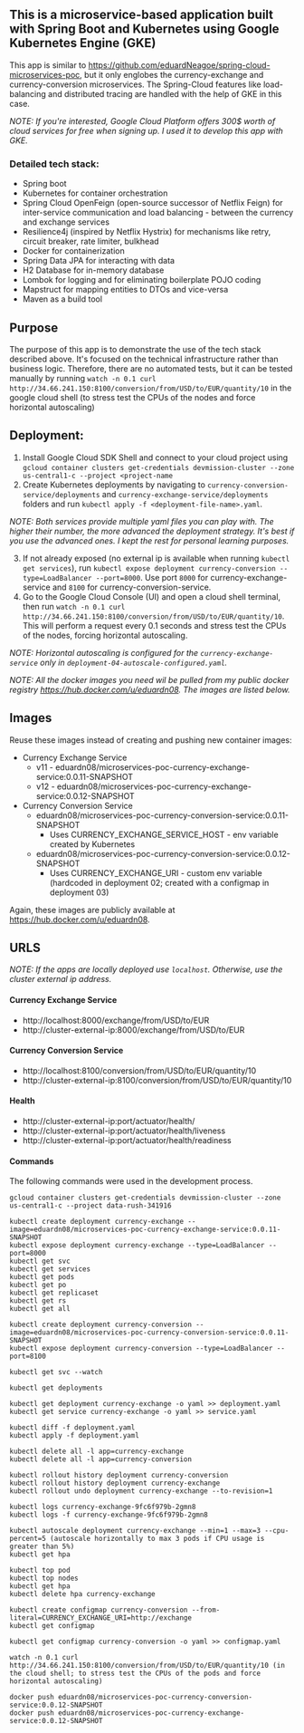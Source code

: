 ## This is a microservice-based application built with Spring Boot and Kubernetes using Google Kubernetes Engine (GKE)

This app is similar to https://github.com/eduardNeagoe/spring-cloud-microservices-poc, but it only englobes the currency-exchange and currency-conversion microservices. The Spring-Cloud features like load-balancing and distributed tracing are handled with the help of GKE in this case.

_NOTE: If you're interested, Google Cloud Platform offers 300$ worth of cloud services for free when signing up. I used it to develop this app with GKE._

### Detailed tech stack:
- Spring boot
- Kubernetes for container orchestration
- Spring Cloud OpenFeign (open-source successor of Netflix Feign) for inter-service communication and load balancing - between the currency and exchange services
- Resilience4j (inspired by Netflix Hystrix) for mechanisms like retry, circuit breaker, rate limiter, bulkhead
- Docker for containerization
- Spring Data JPA for interacting with data
- H2 Database for in-memory database
- Lombok for logging and for eliminating boilerplate POJO coding
- Mapstruct for mapping entities to DTOs and vice-versa
- Maven as a build tool

## Purpose
The purpose of this app is to demonstrate the use of the tech stack described above. It's focused on the
technical infrastructure rather than business logic. Therefore, there are no automated tests, but it can be tested manually
by running `watch -n 0.1 curl http://34.66.241.150:8100/conversion/from/USD/to/EUR/quantity/10` in the google cloud shell (to stress test the CPUs of the nodes and force horizontal autoscaling)

## Deployment:
1. Install Google Cloud SDK Shell and connect to your cloud project using `gcloud container clusters get-credentials devmission-cluster --zone us-central1-c --project <project-name`
2. Create Kubernetes deployments by navigating to `currency-conversion-service/deployments` and `currency-exchange-service/deployments` folders and run `kubectl apply -f <deployment-file-name>.yaml`. 

_NOTE: Both services provide multiple yaml files you can play with. The higher their number, the more advanced the deployment strategy. It's best if you use the advanced ones. I kept the rest for personal learning purposes._

3. If not already exposed (no external ip is available when running `kubectl get services`), run `kubectl expose deployment currency-conversion --type=LoadBalancer --port=8000`. Use port `8000` for currency-exchange-service
and `8100` for currency-conversion-service.
4. Go to the Google Cloud Console (UI) and open a cloud shell terminal, then run `watch -n 0.1 curl http://34.66.241.150:8100/conversion/from/USD/to/EUR/quantity/10`. This will perform a request every 0.1 seconds and stress test the CPUs of the nodes, forcing horizontal autoscaling.

_NOTE: Horizontal autoscaling is configured for the `currency-exchange-service` only in `deployment-04-autoscale-configured.yaml`._

_NOTE: All the docker images you need wil be pulled from my public docker registry https://hub.docker.com/u/eduardn08. The images are listed below._

## Images

Reuse these images instead of creating and pushing new container images:

- Currency Exchange Service 
  - v11 - eduardn08/microservices-poc-currency-exchange-service:0.0.11-SNAPSHOT
  - v12 - eduardn08/microservices-poc-currency-exchange-service:0.0.12-SNAPSHOT
- Currency Conversion Service
    - eduardn08/microservices-poc-currency-conversion-service:0.0.11-SNAPSHOT
      - Uses CURRENCY_EXCHANGE_SERVICE_HOST - env variable created by Kubernetes
    - eduardn08/microservices-poc-currency-conversion-service:0.0.12-SNAPSHOT
      - Uses CURRENCY_EXCHANGE_URI - custom env variable (hardcoded in deployment 02; created with a configmap in deployment 03)
      
Again, these images are publicly available at https://hub.docker.com/u/eduardn08.

## URLS

_NOTE: If the apps are locally deployed use `localhost`. Otherwise, use the cluster external ip address._

#### Currency Exchange Service
- http://localhost:8000/exchange/from/USD/to/EUR
- http://cluster-external-ip:8000/exchange/from/USD/to/EUR


#### Currency Conversion Service
- http://localhost:8100/conversion/from/USD/to/EUR/quantity/10
- http://cluster-external-ip:8100/conversion/from/USD/to/EUR/quantity/10

#### Health
- http://cluster-external-ip:port/actuator/health/
- http://cluster-external-ip:port/actuator/health/liveness
- http://cluster-external-ip:port/actuator/health/readiness

#### Commands

The following commands were used in the development process.

```
gcloud container clusters get-credentials devmission-cluster --zone us-central1-c --project data-rush-341916

kubectl create deployment currency-exchange --image=eduardn08/microservices-poc-currency-exchange-service:0.0.11-SNAPSHOT
kubectl expose deployment currency-exchange --type=LoadBalancer --port=8000
kubectl get svc
kubectl get services
kubectl get pods
kubectl get po
kubectl get replicaset
kubectl get rs
kubectl get all

kubectl create deployment currency-conversion --image=eduardn08/microservices-poc-currency-conversion-service:0.0.11-SNAPSHOT
kubectl expose deployment currency-conversion --type=LoadBalancer --port=8100

kubectl get svc --watch

kubectl get deployments

kubectl get deployment currency-exchange -o yaml >> deployment.yaml 
kubectl get service currency-exchange -o yaml >> service.yaml 

kubectl diff -f deployment.yaml
kubectl apply -f deployment.yaml

kubectl delete all -l app=currency-exchange
kubectl delete all -l app=currency-conversion

kubectl rollout history deployment currency-conversion
kubectl rollout history deployment currency-exchange
kubectl rollout undo deployment currency-exchange --to-revision=1

kubectl logs currency-exchange-9fc6f979b-2gmn8
kubectl logs -f currency-exchange-9fc6f979b-2gmn8 

kubectl autoscale deployment currency-exchange --min=1 --max=3 --cpu-percent=5 (autoscale horizontally to max 3 pods if CPU usage is greater than 5%)
kubectl get hpa

kubectl top pod
kubectl top nodes
kubectl get hpa
kubectl delete hpa currency-exchange

kubectl create configmap currency-conversion --from-literal=CURRENCY_EXCHANGE_URI=http://exchange
kubectl get configmap

kubectl get configmap currency-conversion -o yaml >> configmap.yaml

watch -n 0.1 curl http://34.66.241.150:8100/conversion/from/USD/to/EUR/quantity/10 (in the cloud shell; to stress test the CPUs of the pods and force horizontal autoscaling)

docker push eduardn08/microservices-poc-currency-conversion-service:0.0.12-SNAPSHOT
docker push eduardn08/microservices-poc-currency-exchange-service:0.0.12-SNAPSHOT
```
